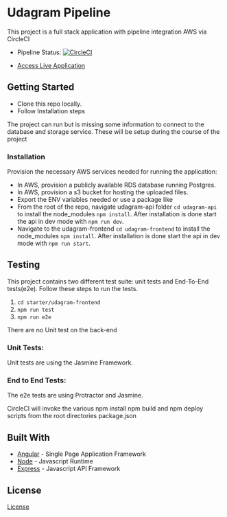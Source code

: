 # Udagram Pipeline

This project is a full stack application with pipeline integration AWS via CircleCI
- Pipeline Status: [![CircleCI](https://circleci.com/gh/famousuni/fullstack-pipeline/tree/main.svg?style=svg)](https://circleci.com/gh/famousuni/fullstack-pipeline/tree/main)

- [Access Live Application](http://c-udagram-1.s3-website-us-east-1.amazonaws.com/)

## Getting Started

- Clone this repo locally.
- Follow Installation steps

The project can run but is missing some information to connect to the database and storage service. These will be setup during the course of the project


### Installation

Provision the necessary AWS services needed for running the application:

- In AWS, provision a publicly available RDS database running Postgres.
- In AWS, provision a s3 bucket for hosting the uploaded files.
- Export the ENV variables needed or use a package like
- From the root of the repo, navigate udagram-api folder `cd udagram-api` to install the node_modules `npm install`. After installation is done start the api in dev mode with `npm run dev`.
- Navigate to the udagram-frontend `cd udagram-frontend` to install the node_modules `npm install`. After installation is done start the api in dev mode with `npm run start`.

## Testing

This project contains two different test suite: unit tests and End-To-End tests(e2e). Follow these steps to run the tests.

1. `cd starter/udagram-frontend`
1. `npm run test`
1. `npm run e2e`

There are no Unit test on the back-end

### Unit Tests:

Unit tests are using the Jasmine Framework.

### End to End Tests:

The e2e tests are using Protractor and Jasmine.


CircleCI will invoke the various npm install npm build and npm deploy scripts from the root directories package.json

## Built With

- [Angular](https://angular.io/) - Single Page Application Framework
- [Node](https://nodejs.org) - Javascript Runtime
- [Express](https://expressjs.com/) - Javascript API Framework

## License

[License](LICENSE.txt)
